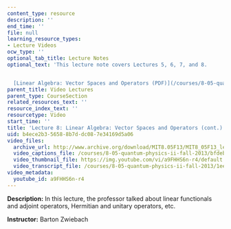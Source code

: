 ```yaml
---
content_type: resource
description: ''
end_time: ''
file: null
learning_resource_types:
- Lecture Videos
ocw_type: ''
optional_tab_title: Lecture Notes
optional_text: 'This lecture note covers Lectures 5, 6, 7, and 8.


  [Linear Algebra: Vector Spaces and Operators (PDF)](/courses/8-05-quantum-physics-ii-fall-2013/resources/mit8_05f13_chap_03)'
parent_title: Video Lectures
parent_type: CourseSection
related_resources_text: ''
resource_index_text: ''
resourcetype: Video
start_time: ''
title: 'Lecture 8: Linear Algebra: Vector Spaces and Operators (cont.)'
uid: b4ece2b3-5658-8b7d-dc08-7e34169d5a06
video_files:
  archive_url: http://www.archive.org/download/MIT8.05F13/MIT8_05F13_lec08_300k.mp4
  video_captions_file: /courses/8-05-quantum-physics-ii-fall-2013/bfdeb7256fd25e91a2044bfdfb82de90_a9FHHS6n-r4.vtt
  video_thumbnail_file: https://img.youtube.com/vi/a9FHHS6n-r4/default.jpg
  video_transcript_file: /courses/8-05-quantum-physics-ii-fall-2013/1eef153e5b5d5721aa4382f202f6594c_a9FHHS6n-r4.pdf
video_metadata:
  youtube_id: a9FHHS6n-r4
---
```


**Description:** In this lecture, the professor talked about linear functionals and adjoint operators, Hermitian and unitary operators, etc.

**Instructor:** Barton Zwiebach



